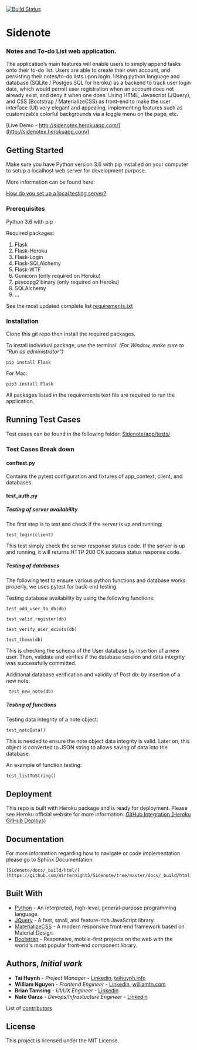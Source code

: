 [![Build Status](https://travis-ci.org/Winternight5/Sidenote.svg?branch=master)](https://travis-ci.org/Winternight5/Sidenote)

# Sidenote
### Notes and To-do List web application.

The application’s main features will enable users to simply append tasks onto their to-do list. Users are able to create their own account, and persisting their notes/to-do lists upon login. Using python language and database (SQLite / Postges SQL for heroku) as a backend to track user login data, which would permit user registration when an account does not already exist, and deny it when one does. Using HTML, Javascript (JQuery), and CSS (Bootstrap / MaterializeCSS) as front-end to make the user interface (UI) very elegant and appealing, implementing features such as customizable colorful backgrounds via a toggle menu on the page, etc.


[Live Demo - http://sidenotex.herokuapp.com/](http://sidenotex.herokuapp.com/)


## Getting Started

Make sure you have Python version 3.6 with pip installed on your computer to setup a localhost web server for development purpose.

More information can be found here:

[How do you set up a local testing server?]( https://developer.mozilla.org/en-US/docs/Learn/Common_questions/set_up_a_local_testing_server)

### Prerequisites

Python 3.6 with pip

Required packages: 
1.	Flask
2.	Flask-Heroku
3.	Flask-Login
4.	Flask-SQLAlchemy
5.	Flask-WTF
6.	Gunicorn (only required on Heroku)
7.	psycopg2 binary (only required on Heroku)
8.	SQLAlchemy
9. ...

See the most updated complete list [requirements.txt](https://github.com/Winternight5/Team4/blob/master/requirements.txt)

### Installation

Clone this git repo then install the required packages. 

To install individual package, use the terminal: *(For Window, make sure to “Run as administrator”)*

```
pip install Flask
```
For Mac:
```
pip3 install Flask
```
All packages listed in the requirements text file are required to run the application.


## Running Test Cases

Test cases can be found in the following folder: [Sidenote/app/tests/](https://github.com/Winternight5/Sidenote/tree/master/app/tests)

### Test Cases Break down 

#### conftest.py

Contains the pytest configuration and fixtures of app_context, client, and databases.


#### test_auth.py

##### Testing of server availability
The first step is to test and check if the server is up and running:
```
test_login(client)
``` 
This test simply check the server response status code. If the server is up and running, it will returns HTTP 200 OK success status response code.

##### Testing of databases
The following test to ensure various python functions and database works properly, we uses pytest for back-end testing.

Testing database availability by using the following functions:
```
test_add_user_to_db(db)
``` 
```
test_valid_register(db)
```
```
test_verify_user_exists(db)
```
```
test_theme(db)
```
This is checking the schema of the User database by insertion of a new user. Then, validate and verifies if the database session and data integrity was successfully committed.


Additional database verification and validity of Post db: by insertion of a new note:
```
 test_new_note(db)
```

##### Testing of functions

Testing data integrity of a note object: 
```
test_noteData()
```
This is needed to ensure the note object data integrity is valid. Later on, this object is converted to JSON string to allows saving of data into the database.


An example of function testing:
```
test_listToString()
```

## Deployment

This repo is built with Heroku package and is ready for deployment. Please see Heroku official website for more information.
[GitHub Integration (Heroku GitHub Deploys)]( https://devcenter.heroku.com/articles/github-integration)


## Documentation
For more information regarding how to navigate or code implementation please go to Sphinx Documentation.

```
[Sidenote/docs/_build/html/](https://github.com/Winternight5/Sidenote/tree/master/docs/_build/html)
```


## Built With

* [Python](https://www.python.org/) - An interpreted, high-level, general-purpose programming language.
* [JQuery](https://www.jquery.com) - A fast, small, and feature-rich JavaScript library.
* [MaterializeCSS](https://materializecss.com/) - A modern responsive front-end framework based on Material Design.
* [Bootstrap](https://getbootstrap.com) - Responsive, mobile-first projects on the web with the world's most popular front-end component library.


## Authors, *Initial work*

* **Tai Huynh** - *Project Manager* - [Linkedin](https://www.linkedin.com/in/tai-huynh-09132957/), [taihuynh.info](http://www.taihuynh.info/)
* **William Nguyen** - *Frontend Engineer* - [Linkedin](https://www.linkedin.com/in/williamnguyen214/), [williamtn.com](https://www.williamtn.com/)
* **Brian Tamsing** - *UI/UX Engineer* - [Linkedin](https://www.linkedin.com/in/brian-tamsing/)
* **Nate Garza** - *Devops/Infrastucture Engineer* - [Linkedin](https://www.linkedin.com/in/nathanaelrgarza/)

List of [contributors]( https://github.com/Winternight5/Team4/graphs/contributors)


## License

This project is licensed under the MIT License.
